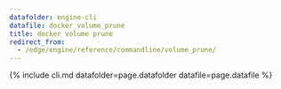 ```yaml
---
datafolder: engine-cli
datafile: docker_volume_prune
title: docker volume prune
redirect_from:
  - /edge/engine/reference/commandline/volume_prune/
---
```


<!--
Sorry, but the contents of this page are automatically generated from
Docker's source code. If you want to suggest a change to the text that appears
here, you'll need to find the string by searching this repo:

https://github.com/docker/cli
-->

{% include cli.md datafolder=page.datafolder datafile=page.datafile %}
